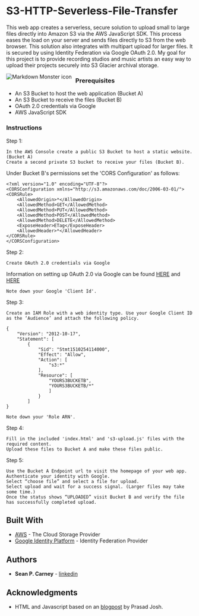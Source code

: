 # S3-HTTP-Severless-File-Transfer

This web app creates a serverless, secure solution to upload small to large files directly into Amazon S3 via the AWS JavaScript SDK. This process eases the load on your server and sends files directly to S3 from the web browser. This solution also integrates with multipart upload for larger files. It is secured by using Identity Federation via Google OAuth 2.0. My goal for this project is to provide recording studios and music artists an easy way to upload their projects securely into S3 Glacier archival storage.

<img src="http://u.cubeupload.com/seanplaysmusic/FileUploaderSS.png"
     alt="Markdown Monster icon"
     style="float: left; margin-right: 10px;" />


### Prerequisites


* An S3 Bucket to host the web application (Bucket A)
* An S3 Bucket to receive the files (Bucket B)
* OAuth 2.0 credentials via Google
* AWS JavaScript SDK


### Instructions

Step 1:

```
In the AWS Console create a public S3 Bucket to host a static website. (Bucket A)
Create a second private S3 bucket to receive your files (Bucket B).
```

Under Bucket B's permissions set the 'CORS Configuration' as follows:


```
<?xml version="1.0" encoding="UTF-8"?>
<CORSConfiguration xmlns="http://s3.amazonaws.com/doc/2006-03-01/">
<CORSRule>
    <AllowedOrigin>*</AllowedOrigin>
    <AllowedMethod>GET</AllowedMethod>
    <AllowedMethod>PUT</AllowedMethod>
    <AllowedMethod>POST</AllowedMethod>
    <AllowedMethod>DELETE</AllowedMethod>
    <ExposeHeader>ETag</ExposeHeader>
    <AllowedHeader>*</AllowedHeader>
</CORSRule>
</CORSConfiguration>
```

Step 2:

```
Create OAuth 2.0 credentials via Google
```
Information on setting up 0Auth 2.0 via Google can be found  [HERE](https://docs.aws.amazon.com/sdk-for-javascript/v2/developer-guide/loading-browser-credentials-federated-id.html) and [HERE](https://blog.codecentric.de/en/2018/04/accessing-aws-resources-with-google-sign-in/)
```
Note down your Google 'Client Id'.
```

Step 3:

```
Create an IAM Role with a web identity type. Use your Google Client ID as the ‘Audience’ and attach the following policy.
```

```
{
    "Version": "2012-10-17",
    "Statement": [
        {
            "Sid": "Stmt1510254114000",
            "Effect": "Allow",
            "Action": [
                "s3:*"
            ],
            "Resource": [
                "YOURS3BUCKETB",
                "YOURS3BUCKETB/*"
                ]
            }
        ]
}
```

```
Note down your 'Role ARN'.
```

Step 4:
```
Fill in the included 'index.html' and 's3-upload.js' files with the required content.
Upload these files to Bucket A and make these files public.
```

Step 5:

```
Use the Bucket A Endpoint url to visit the homepage of your web app.
Authenticate your identity with Google.
Select “choose file” and select a file for upload.
Select upload and wait for a success signal. (Larger files may take some time.)
Once the status shows “UPLOADED” visit Bucket B and verify the file has successfully completed upload.
```

## Built With

* [AWS](https://aws.amazon.com/) - The Cloud Storage Provider
* [Google Identity Platform](https://developers.google.com/identity/) - Identity Federation Provider

## Authors

* **Sean P. Carney** -  [linkedin](https://www.linkedin.com/in/seanpatrickcarney/)

## Acknowledgments

* HTML and Javascript based on an [blogpost](https://medium.com/faun/summary-667d0fdbcdae)  by Prasad Josh.
